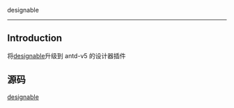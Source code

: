 designable

---

## Introduction

将[designable](https://github.com/alibaba/designable)升级到 antd-v5 的设计器插件

## 源码

[designable](https://github.com/alibaba/designable)
